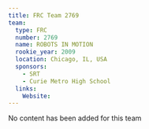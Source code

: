 ```yaml
---
title: FRC Team 2769
team:
  type: FRC
  number: 2769
  name: ROBOTS IN MOTION
  rookie_year: 2009
  location: Chicago, IL, USA
  sponsors:
    - SRT
    - Curie Metro High School
  links:
    Website: 
---
```

No content has been added for this team